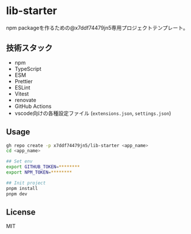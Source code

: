# lib-starter

npm packageを作るための@x7ddf74479jn5専用プロジェクトテンプレート。

## 技術スタック

- npm
- TypeScript
- ESM
- Prettier
- ESLint
- Vitest
- renovate
- GitHub Actions
- vscode向けの各種設定ファイル (`extensions.json`, `settings.json`)

## Usage

```bash
gh repo create -p x7ddf74479jn5/lib-starter <app_name>
cd <app_name>

## Set env
export GITHUB_TOKEN=********
export NPM_TOKEN=********

## Init project
pnpm install
pnpm dev
```

## License

MIT
